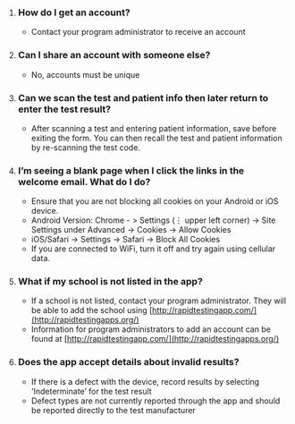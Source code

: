1. ### How do I get an account?
   - Contact your program administrator to receive an account
2. ### Can I share an account with someone else?
   - No, accounts must be unique
3. ### Can we scan the test and patient info then later return to enter the test result?
   - After scanning a test and entering patient information, save before exiting the form. You can then recall the test and patient information by re-scanning the test code.
4. ### I’m seeing a blank page when I click the links in the welcome email. What do I do?
   - Ensure that you are not blocking all cookies on your Android or iOS device.
   - Android Version: Chrome - > Settings (⋮ upper left corner) -> Site Settings under Advanced -> Cookies -> Allow Cookies
   - iOS/Safari -> Settings -> Safari -> Block All Cookies
   - If you are connected to WiFi, turn it off and try again using cellular data.
5. ### What if my school is not listed in the app?
   - If a school is not listed, contact your program administrator. They will be able to add the school using [http://rapidtestingapp.com/](http://rapidtestingapps.org/)
   - Information for program administrators to add an account can be found at [http://rapidtestingapp.com/](http://rapidtestingapps.org/)
6. ### Does the app accept details about invalid results?
   - If there is a defect with the device, record results by selecting ‘Indeterminate’ for the test result
   - Defect types are not currently reported through the app and should be reported directly to the test manufacturer
